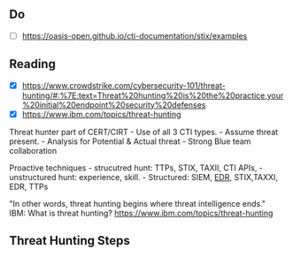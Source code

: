 
## Do
- [ ] https://oasis-open.github.io/cti-documentation/stix/examples

## Reading
- [x] https://www.crowdstrike.com/cybersecurity-101/threat-hunting/#:%7E:text=Threat%20hunting%20is%20the%20practice,your%20initial%20endpoint%20security%20defenses
- [x] https://www.ibm.com/topics/threat-hunting

Threat hunter part of CERT/CIRT
    - Use of all 3 CTI types.
    - Assume threat present.
    - Analysis for Potential & Actual threat
    - Strong Blue team collaboration
    
Proactive techniques
    - strucutred hunt: TTPs, STIX, TAXII, CTI APIs,
    - unstructured hunt: experience, skill.
    - Structured: SIEM, [EDR](https://www.crowdstrike.com/cybersecurity-101/endpoint-security/endpoint-detection-and-response-edr/), STIX,TAXXI, EDR, TTPs  

"In other words, threat hunting begins where threat intelligence ends." \
IBM: What is threat hunting? https://www.ibm.com/topics/threat-hunting

## Threat Hunting Steps
